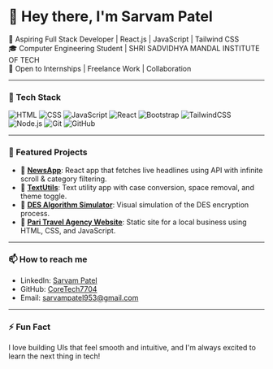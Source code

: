 # 👋 Hey there, I'm Sarvam Patel

🚀 Aspiring Full Stack Developer | React.js | JavaScript | Tailwind CSS  
🎓 Computer Engineering Student | SHRI SADVIDHYA MANDAL INSTITUTE OF TECH  
💼 Open to Internships | Freelance Work | Collaboration  

---

### 🔧 Tech Stack
![HTML](https://img.shields.io/badge/-HTML5-E34F26?style=flat&logo=html5&logoColor=fff)
![CSS](https://img.shields.io/badge/-CSS3-1572B6?style=flat&logo=css3)
![JavaScript](https://img.shields.io/badge/-JavaScript-F7DF1E?style=flat&logo=javascript&logoColor=black)
![React](https://img.shields.io/badge/-React-61DAFB?style=flat&logo=react)
![Bootstrap](https://img.shields.io/badge/-Bootstrap-7952B3?style=flat&logo=bootstrap&logoColor=white)
![TailwindCSS](https://img.shields.io/badge/-TailwindCSS-38B2AC?style=flat&logo=tailwind-css)
![Node.js](https://img.shields.io/badge/-Node.js-339933?style=flat&logo=node.js)
![Git](https://img.shields.io/badge/-Git-F05032?style=flat&logo=git)
![GitHub](https://img.shields.io/badge/-GitHub-181717?style=flat&logo=github)

---

### 📌 Featured Projects

- 🔗 [**NewsApp**](https://github.com/CoreTech7704/newsapp): React app that fetches live headlines using API with infinite scroll & category filtering.
- 🔗 [**TextUtils**](https://github.com/CoreTech7704/TextUtils): Text utility app with case conversion, space removal, and theme toggle.
- 🔗 [**DES Algorithm Simulator**](https://github.com/CoreTech7704/DES_Algorithem): Visual simulation of the DES encryption process.
- 🔗 [**Pari Travel Agency Website**](https://github.com/CoreTech7704/Pari-Agency): Static site for a local business using HTML, CSS, and JavaScript.

---

### 📫 How to reach me
- LinkedIn: [Sarvam Patel](https://www.linkedin.com/in/sarvam-patel-89a414300/)
- GitHub: [CoreTech7704](https://github.com/CoreTech7704)
- Email: sarvampatel953@gmail.com

---

### ⚡ Fun Fact
I love building UIs that feel smooth and intuitive, and I'm always excited to learn the next thing in tech!
